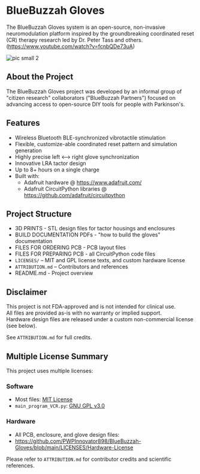 # BlueBuzzah Gloves

The BlueBuzzah Gloves system is an open-source, non-invasive neuromodulation platform inspired by the groundbreaking coordinated reset (CR) therapy research led by Dr. Peter Tass and others.
(https://www.youtube.com/watch?v=fcnbQDe73uA)

![pic small 2](https://github.com/user-attachments/assets/20ace566-87f9-4440-a684-799c48798668)

## About the Project

The BlueBuzzah Gloves project was developed by an informal group of "citizen research" collaborators ("BlueBuzzah Partners") focused on advancing access to open-source DIY tools for people with Parkinson's.

## Features
- Wireless Bluetooth BLE-synchronized vibrotactile stimulation
- Flexible, customize-able coordinated reset pattern and simulation generation
- Highly precise  left <--> right glove synchronization
- Innovative LRA tactor design
- Up to 8+ hours on a single charge
- Built with:
  - Adafruit hardware @ https://www.adafruit.com/
  - Adafruit CircuitPython libraries @ https://github.com/adafruit/circuitpython

## Project Structure
- 3D PRINTS - STL design files for tactor housings and enclosures
- BUILD DOCUMENTATION PDFs - "how to build the gloves" documentation
- FILES FOR ORDERING PCB - PCB layout files
- FILES FOR PREPARING PCB - all CircuitPython code files
- `LICENSES/` – MIT and GPL license texts, and custom hardware license
- `ATTRIBUTION.md` – Contributors and references
- README.md - Project overview

## Disclaimer
This project is not FDA-approved and is not intended for clinical use.  
All files are provided as-is with no warranty or implied support.  
Hardware design files are released under a custom non-commercial license (see below).

See `ATTRIBUTION.md` for full credits.

## Multiple License Summary

This project uses multiple licenses:

### Software
- Most files: [MIT License](LICENSES/MIT.txt)
- `main_program_VCR.py`: [GNU GPL v3.0](LICENSES/GPL-3.0.txt)

### Hardware
- All PCB, enclosure, and glove design files:
- https://github.com/PWPInnovator898/BlueBuzzah-Gloves/blob/main/LICENSES/Hardware-License

Please refer to `ATTRIBUTION.md` for contributor credits and scientific references.
